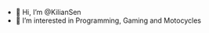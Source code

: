 - 👋 Hi, I’m @KilianSen
- 👀 I’m interested in Programming, Gaming and Motocycles

<!---
KilianSen/KilianSen is a ✨ special ✨ repository because its `README.md` (this file) appears on your GitHub profile.
You can click the Preview link to take a look at your changes.
--->
